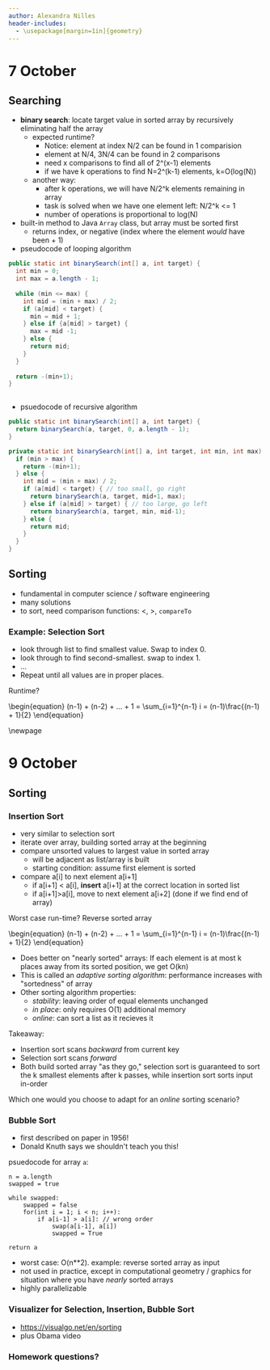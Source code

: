 ```yaml
---
author: Alexandra Nilles
header-includes:
  - \usepackage[margin=1in]{geometry}
---
```


# 7 October

## Searching

- **binary search**: locate target value in sorted array by recursively eliminating half the array
  - expected runtime?
    - Notice: element at index N/2 can be found in 1 comparision
    - element at N/4, 3N/4 can be found in 2 comparisons
    - need x comparisons to find all of 2^(x-1) elements
    - if we have k operations to find N=2^(k-1) elements, k=O(log(N))
  - another way:
      - after k operations, we will have N/2^k elements remaining in array
      - task is solved when we have one element left: N/2^k <= 1
      - number of operations is proportional to log(N)
- built-in method to Java `Array` class, but array must be sorted first
  - returns index, or negative (index where the element *would* have been + 1)
- pseudocode of looping algorithm

```java
public static int binarySearch(int[] a, int target) {
  int min = 0;
  int max = a.length - 1;
  
  while (min <= max) {
    int mid = (min + max) / 2;
    if (a[mid] < target) {
      min = mid + 1;
    } else if {a[mid] > target) {
      max = mid -1;
    } else {
      return mid;
    }
  }
  
  return -(min+1);
}
        
```

- psuedocode of recursive algorithm


```java
public static int binarySearch(int[] a, int target) {
  return binarySearch(a, target, 0, a.length - 1);
}

private static int binarySearch(int[] a, int target, int min, int max) {
  if (min > max) {
    return -(min+1);
  } else {
    int mid = (min + max) / 2;
    if (a[mid] < target) { // too small, go right
      return binarySearch(a, target, mid+1, max);
    } else if (a[mid] > target) { // too large, go left
      return binarySearch(a, target, min, mid-1);
    } else {
      return mid;
    }
  }
}
```

## Sorting

- fundamental in computer science / software engineering
- many solutions
- to sort, need comparison functions: <, >, `compareTo`

### Example: Selection Sort

  - look through list to find smallest value. Swap to index 0.
  - look through to find second-smallest. swap to index 1.
  - ...
  - Repeat until all values are in proper places.

Runtime?

\begin{equation}
(n-1) + (n-2) + ... + 1 = \sum_{i=1}^{n-1} i = (n-1)\frac{(n-1) + 1}{2}
\end{equation}

\newpage

# 9 October

## Sorting

### Insertion Sort

- very similar to selection sort
- iterate over array, building sorted array at the beginning
- compare unsorted values to largest value in sorted array
  - will be adjacent as list/array is built
  - starting condition: assume first element is sorted
- compare a[i] to next element a[i+1]
  - if a[i+1] < a[i], **insert** a[i+1] at the correct location in sorted list
  - if a[i+1]>a[i], move to next element a[i+2] (done if we find end of array)

Worst case run-time? Reverse sorted array

\begin{equation}
(n-1) + (n-2) + ... + 1 = \sum_{i=1}^{n-1} i = (n-1)\frac{(n-1) + 1}{2}
\end{equation}

- Does better on "nearly sorted" arrays: If each element is at most k places away from its sorted position, we get O(kn)
- This is called an *adaptive sorting algorithm*: performance increases with "sortedness" of array
- Other sorting algorithm properties:
  - *stability*: leaving order of equal elements unchanged
  - *in place*: only requires O(1) additional memory
  - *online*: can sort a list as it recieves it

Takeaway:
- Insertion sort scans *backward* from current key
- Selection sort scans *forward*
- Both build sorted array "as they go," selection sort is guaranteed to sort the k smallest elements after k passes, while insertion sort sorts input in-order

Which one would you choose to adapt for an *online* sorting scenario?

### Bubble Sort

- first described on paper in 1956!
- Donald Knuth says we shouldn't teach you this!

psuedocode for array `a`:

```
n = a.length
swapped = true

while swapped:
    swapped = false
    for(int i = 1; i < n; i++):
        if a[i-1] > a[i]: // wrong order
            swap(a[i-1], a[i])
            swapped = True
    
return a
```

- worst case: O(n**2). example: reverse sorted array as input
- not used in practice, except in computational geometry / graphics for situation where you have *nearly* sorted arrays
- highly parallelizable

### Visualizer for Selection, Insertion, Bubble Sort

- https://visualgo.net/en/sorting
- plus Obama video

### Homework questions?
